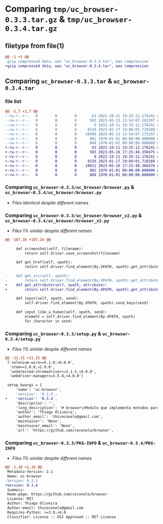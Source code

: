 # Comparing `tmp/uc_browser-0.3.3.tar.gz` & `tmp/uc_browser-0.3.4.tar.gz`

## filetype from file(1)

```diff
@@ -1 +1 @@
-gzip compressed data, was "uc_browser-0.3.3.tar", max compression
+gzip compressed data, was "uc_browser-0.3.4.tar", max compression
```

## Comparing `uc_browser-0.3.3.tar` & `uc_browser-0.3.4.tar`

### file list

```diff
@@ -1,7 +1,7 @@
--rw-r--r--   0        0        0       63 2022-10-11 19:35:12.176241 uc_browser-0.3.3/README.md
--rw-r--r--   0        0        0      503 2023-05-13 13:54:07.183297 uc_browser-0.3.3/pyproject.toml
--rw-r--r--   0        0        0        0 2022-10-11 19:35:12.176241 uc_browser-0.3.3/uc_browser/__init__.py
--rw-r--r--   0        0        0     8159 2023-01-17 19:09:01.710189 uc_browser-0.3.3/uc_browser/browser.py
--rw-r--r--   0        0        0    10590 2023-05-13 13:54:07.175297 uc_browser-0.3.3/uc_browser/browser_v2.py
--rw-r--r--   0        0        0      802 1970-01-01 00:00:00.000000 uc_browser-0.3.3/setup.py
--rw-r--r--   0        0        0      868 1970-01-01 00:00:00.000000 uc_browser-0.3.3/PKG-INFO
+-rw-r--r--   0        0        0       63 2022-10-11 19:35:12.176241 uc_browser-0.3.4/README.md
+-rw-r--r--   0        0        0      503 2023-05-16 17:25:49.350475 uc_browser-0.3.4/pyproject.toml
+-rw-r--r--   0        0        0        0 2022-10-11 19:35:12.176241 uc_browser-0.3.4/uc_browser/__init__.py
+-rw-r--r--   0        0        0     8159 2023-01-17 19:09:01.710189 uc_browser-0.3.4/uc_browser/browser.py
+-rw-r--r--   0        0        0    10611 2023-05-16 17:25:49.366476 uc_browser-0.3.4/uc_browser/browser_v2.py
+-rw-r--r--   0        0        0      802 1970-01-01 00:00:00.000000 uc_browser-0.3.4/setup.py
+-rw-r--r--   0        0        0      868 1970-01-01 00:00:00.000000 uc_browser-0.3.4/PKG-INFO
```

### Comparing `uc_browser-0.3.3/uc_browser/browser.py` & `uc_browser-0.3.4/uc_browser/browser.py`

 * *Files identical despite different names*

### Comparing `uc_browser-0.3.3/uc_browser/browser_v2.py` & `uc_browser-0.3.4/uc_browser/browser_v2.py`

 * *Files 1% similar despite different names*

```diff
@@ -107,16 +107,16 @@
 
     def screenshot(self, filename):
         return self.driver.save_screenshot(filename)
 
     def get_href(self, xpath):
         return self.driver.find_element(By.XPATH, xpath).get_attribute('href')
 
-    def get_src(self, xpath):
-        return self.driver.find_element(By.XPATH, xpath).get_attribute('src')
+    def get_attribute(self, xpath, attribute):
+        return self.driver.find_element(By.XPATH, xpath).get_attribute(attribute)
 
     def input(self, xpath, send):
         self.driver.find_element(By.XPATH, xpath).send_keys(send)
 
     def input_like_a_human(self, xpath, send):
         element = self.driver.find_element(By.XPATH, xpath)
         for character in send:
```

### Comparing `uc_browser-0.3.3/setup.py` & `uc_browser-0.3.4/setup.py`

 * *Files 1% similar despite different names*

```diff
@@ -11,15 +11,15 @@
 ['selenium-wire>=5.1.0,<6.0.0',
  'stem>=1.8.0,<2.0.0',
  'undetected-chromedriver>=3.1.5,<4.0.0',
  'webdriver-manager>=3.5.4,<4.0.0']
 
 setup_kwargs = {
     'name': 'uc-browser',
-    'version': '0.3.3',
+    'version': '0.3.4',
     'description': '',
     'long_description': '# browser\nModulo que implementa metodos para uso com selenium.\n',
     'author': 'Thiago Oliveira',
     'author_email': 'thiceconelo@gmail.com',
     'maintainer': 'None',
     'maintainer_email': 'None',
     'url': 'https://github.com/ceconelo/browser',
```

### Comparing `uc_browser-0.3.3/PKG-INFO` & `uc_browser-0.3.4/PKG-INFO`

 * *Files 1% similar despite different names*

```diff
@@ -1,10 +1,10 @@
 Metadata-Version: 2.1
 Name: uc-browser
-Version: 0.3.3
+Version: 0.3.4
 Summary: 
 Home-page: https://github.com/ceconelo/browser
 License: MIT
 Author: Thiago Oliveira
 Author-email: thiceconelo@gmail.com
 Requires-Python: >=3.8,<4.0
 Classifier: License :: OSI Approved :: MIT License
```

